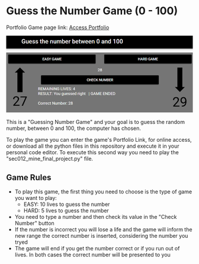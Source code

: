 # Guess the Number Game (0 - 100)

Portfolio Game page link: [Access Portfolio](https://meduardaeneves.github.io/portfolio/games/guess_the_number/)

<p align="center">
  <img src="files/guess_the_number_playing.png" width="750">
</p>

<p>This is a "Guessing Number Game" and your goal is to guess the random number, between 0 and 100, the computer has chosen.</p>

<p>To play the game you can enter the game's Portfolio Link, for online access, or download all the python files in this repository and execute it in your personal code editor. To execute this second way you need to play the "sec012_mine_final_project.py" file.</p>

## Game Rules
  <p>
    <ul>
      <li>To play this game, the first thing you need to choose is the type of game you want to play:
        <ul>
          <li>EASY: 10 lives to guess the number</li>
          <li>HARD: 5 lives to guess the number</li>
        </ul>
      </li>
      <li>You need to type a number and then check its value in the "Check Number" button</li>
      <li>If the number is incorrect you will lose a life and the game will inform the new range the correct number is inserted, considering the number you tryed</li>
      <li>The game will end if you get the number correct or if you run out of lives. In both cases the correct number will be presented to you</li>
    </ul>
  </p>
